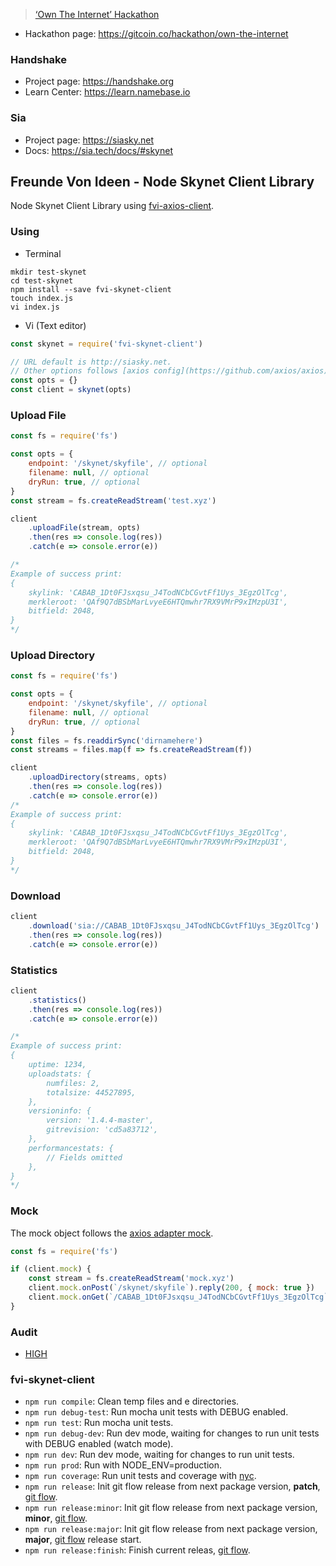 > [‘Own The Internet’ Hackathon](https://gitcoin.co/hackathon/own-the-internet)

-   Hackathon page: https://gitcoin.co/hackathon/own-the-internet

### Handshake

-   Project page: https://handshake.org
-   Learn Center: https://learn.namebase.io

### Sia

-   Project page: https://siasky.net
-   Docs: https://sia.tech/docs/#skynet

## Freunde Von Ideen - Node Skynet Client Library

Node Skynet Client Library using [fvi-axios-client](https://github.com/salespaulo/fvi-axios-client).

### Using

-   Terminal

```shell
mkdir test-skynet
cd test-skynet
npm install --save fvi-skynet-client
touch index.js
vi index.js
```

-   Vi (Text editor)

```javascript
const skynet = require('fvi-skynet-client')

// URL default is http://siasky.net.
// Other options follows [axios config](https://github.com/axios/axios).
const opts = {}
const client = skynet(opts)
```

### Upload File

```javascript
const fs = require('fs')

const opts = {
    endpoint: '/skynet/skyfile', // optional
    filename: null, // optional
    dryRun: true, // optional
}
const stream = fs.createReadStream('test.xyz')

client
    .uploadFile(stream, opts)
    .then(res => console.log(res))
    .catch(e => console.error(e))

/*
Example of success print:
{
    skylink: 'CABAB_1Dt0FJsxqsu_J4TodNCbCGvtFf1Uys_3EgzOlTcg',
    merkleroot: 'QAf9Q7dBSbMarLvyeE6HTQmwhr7RX9VMrP9xIMzpU3I',
    bitfield: 2048,
}
*/
```

### Upload Directory

```javascript
const fs = require('fs')

const opts = {
    endpoint: '/skynet/skyfile', // optional
    filename: null, // optional
    dryRun: true, // optional
}
const files = fs.readdirSync('dirnamehere')
const streams = files.map(f => fs.createReadStream(f))

client
    .uploadDirectory(streams, opts)
    .then(res => console.log(res))
    .catch(e => console.error(e))
/*
Example of success print:
{
    skylink: 'CABAB_1Dt0FJsxqsu_J4TodNCbCGvtFf1Uys_3EgzOlTcg',
    merkleroot: 'QAf9Q7dBSbMarLvyeE6HTQmwhr7RX9VMrP9xIMzpU3I',
    bitfield: 2048,
}
*/
```

### Download

```javascript
client
    .download('sia://CABAB_1Dt0FJsxqsu_J4TodNCbCGvtFf1Uys_3EgzOlTcg')
    .then(res => console.log(res))
    .catch(e => console.error(e))
```

### Statistics

```javascript
client
    .statistics()
    .then(res => console.log(res))
    .catch(e => console.error(e))

/*
Example of success print:
{
    uptime: 1234,
    uploadstats: {
        numfiles: 2,
        totalsize: 44527895,
    },
    versioninfo: {
        version: '1.4.4-master',
        gitrevision: 'cd5a83712',
    },
    performancestats: {
        // Fields omitted
    },
}
*/
```

### Mock

The mock object follows the [axios adapter mock](https://github.com/ctimmerm/axios-mock-adapter).

```javascript
const fs = require('fs')

if (client.mock) {
    const stream = fs.createReadStream('mock.xyz')
    client.mock.onPost(`/skynet/skyfile`).reply(200, { mock: true })
    client.mock.onGet(`/CABAB_1Dt0FJsxqsu_J4TodNCbCGvtFf1Uys_3EgzOlTcg`).reply(200, stream)
}
```

### Audit

-   [HIGH](./AUDIT.md)

### fvi-skynet-client

-   `npm run compile`: Clean temp files and e directories.
-   `npm run debug-test`: Run mocha unit tests with DEBUG enabled.
-   `npm run test`: Run mocha unit tests.
-   `npm run debug-dev`: Run dev mode, waiting for changes to run unit tests with DEBUG enabled (watch mode).
-   `npm run dev`: Run dev mode, waiting for changes to run unit tests.
-   `npm run prod`: Run with NODE_ENV=production.
-   `npm run coverage`: Run unit tests and coverage with [nyc](https://github.com/istanbuljs/nyc/).
-   `npm run release`: Init git flow release from next package version, **patch**, [git flow](https://github.com/nvie/gitflow/).
-   `npm run release:minor`: Init git flow release from next package version, **minor**, [git flow](https://github.com/nvie/gitflow/).
-   `npm run release:major`: Init git flow release from next package version, **major**, [git flow](https://github.com/nvie/gitflow/) release start.
-   `npm run release:finish`: Finish current releas, [git flow](https://github.com/nvie/gitflow/).
